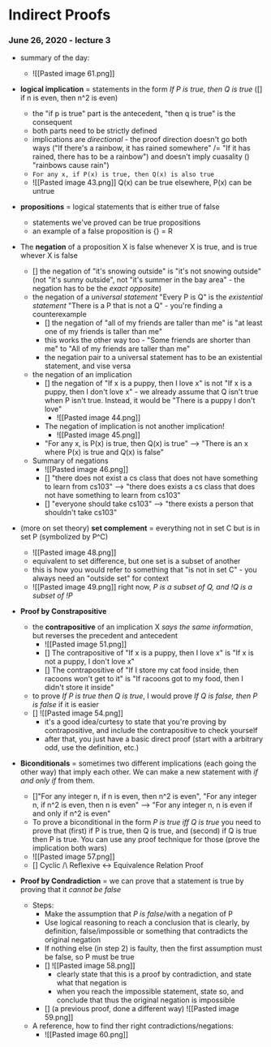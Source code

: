 # Indirect Proofs
### June 26, 2020 - lecture 3

- summary of the day:
	- ![[Pasted image 61.png]]

- **logical implication** = statements in the form *If P is true, then Q is true* ([] 
if n is even, then n^2 is even)
	- the "if p is true" part is the antecedent, "then q is true" is the consequent
	- both parts need to be strictly defined
	- implications are *directional* - the proof direction doesn't go both ways ("If there's a rainbow, it has rained somewhere" /= "If it has rained, there has to be a rainbow") and doesn't imply cuasality () "rainbows cause rain")
	- `For any x, if P(x) is true, then Q(x) is also true`
	- ![[Pasted image 43.png]] Q(x) can be true elsewhere, P(x) can be untrue
	
- **propositions** = logical statements that is either true of false
	- statements we've proved can be true propositions
	- an example of a false proposition is {} = R
- The **negation** of a proposition X is false whenever X is true, and is true whever X is false
	- [] the negation of "it's snowing outside" is "it's not snowing outside" (not "it's sunny outside", not "it's summer in the bay area" - the negation has to be the *exact opposite*)
	- the negation of a *universal statement* "Every P is Q" is the *existential statement* "There is a P that is not a Q" - you're finding a counterexample
		- [] the negation of "all of my friends are taller than me" is "at least one of my friends is taller than me"
		- this works the other way too - "Some friends are shorter than me" to "All of my friends are taller than me"
		- the negation pair to a universal statement has to be an existential statement, and vise versa
	- the negation of an implication
		- [] the negation of "If x is a puppy, then I love x" is not "If x is a puppy, then I don't love x" - we already assume that Q isn't true when P isn't true. Instead, it would be "There is a puppy I don't love"
			- ![[Pasted image 44.png]]
		- The negation of implication is not another implication!	
			- ![[Pasted image 45.png]]
		- "For any x, is P(x) is true, then Q(x) is true" --> "There is an x where P(x) is true and Q(x) is false"
	- Summary of negations
		- ![[Pasted image 46.png]]
		- [] "there does not exist a cs class that does not have something to learn from cs103" --> "there does exists a cs class that does not have something to learn from cs103"
		- [] "everyone should take cs103" --> "there exists a person that shouldn't take cs103"



- (more on set theory) **set complement** = everything not in set C but is in set P (symbolized by P^C)
	- ![[Pasted image 48.png]]
	- equivalent to set difference, but one set is a  subset of another
	- this is how you would refer to something that "is not in set C" - you always need an "outside set" for context
	- ![[Pasted image 49.png]] right now, *P is a subset of Q, and !Q is a subset of !P*



- **Proof by Constrapositive**
	- the **contrapositive** of an implication X *says the same information*, but reverses the precedent and antecedent
		- ![[Pasted image 51.png]]
		- [] The contrapositive of "If x is a puppy, then I love x" is "If x is not a puppy, I don't love x"
		- [] The contrapositive of "If I store my cat food inside, then racoons won't get to it" is "If racoons got to my food, then I didn't store it inside"
	- to prove *If P is true then Q is true*, I would prove *If Q is false, then P is false* if it is easier
	- [] ![[Pasted image 54.png]]
		- it's a good idea/curtesy to state that you're proving by contrapositive, and include the contrapositive to check yourself
		- after that, you just have a basic direct proof (start with a arbitrary odd, use the definition, etc.)


- **Biconditionals** = sometimes two different implications (each going the other way) that imply each other. We can make a new statement with *if and only if* from them.	
	- []"For any integer n, if n is even, then n^2 is even", "For any integer n, if n^2 is even, then n is even" --> "For any integer n, n is even if and only if n^2 is even"
	- To prove a biconditional in the form *P is true iff Q is true* you need to prove that (first) if P is true, then Q is true, and (second) if Q is true then P is true. You can use any proof technique for those (prove the implication both wars)
	- ![[Pasted image 57.png]]
	- [] Cyclic /\ Reflexive <-> Equivalence Relation Proof


- **Proof by Condradiction** = we can prove that a statement is true by proving that it *cannot be false*
	- Steps:
		- Make the assumption that *P is false*/with a negation of P
		- Use logical reasoning to reach a conclusion that is clearly, by definition, false/impossible or something that contradicts the original negation
		- If nothing else (in step 2) is faulty, then the first assumption must be false, so P must be true
		- [] ![[Pasted image 58.png]]
			- clearly state that this is a proof by contradiction, and state what that negation is 
			- when you reach the impossible statement, state so, and conclude that thus the original negation is impossible
		- [] (a previous proof, done a different way) ![[Pasted image 59.png]]
	- A reference, how to find ther right contradictions/negations:
		- ![[Pasted image 60.png]]



























	